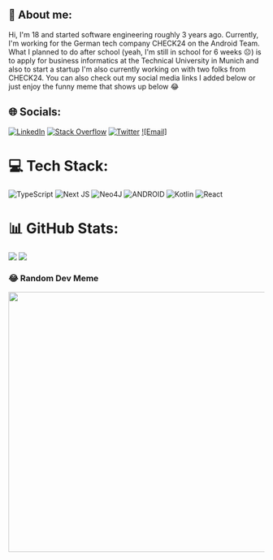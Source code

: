 ## 👤 About me:
Hi, I'm 18 and started software engineering roughly 3 years ago. Currently, I'm working for the German tech company CHECK24 on the Android Team. What I planned to do after school (yeah, I'm still in school for 6 weeks ☹️) is to apply for business informatics at the Technical University in Munich and also to start a startup I'm also currently working on with two folks from CHECK24. You can also check out my social media links I added below or just enjoy the funny meme that shows up below 😂

## 🌐 Socials:
[![LinkedIn](https://img.shields.io/badge/LinkedIn-%230077B5.svg?logo=linkedin&logoColor=white)](https://linkedin.com/in/sebastian-jung-73547a1a9)
[![Stack Overflow](https://img.shields.io/badge/-Stackoverflow-FE7A16?logo=stack-overflow&logoColor=white)](https://stackoverflow.com/users/14883879)
[![Twitter](https://img.shields.io/badge/Twitter-%231DA1F2.svg?logo=Twitter&logoColor=white)](https://twitter.com/basti394) 
[![Email]](mailto:sebi.iuvenis@gmail.com) 


# 💻 Tech Stack:
![TypeScript](https://img.shields.io/badge/typescript-%23007ACC.svg?style=for-the-badge&logo=typescript&logoColor=white) 
![Next JS](https://img.shields.io/badge/Next-black?style=for-the-badge&logo=next.js&logoColor=white) 
![Neo4J](https://img.shields.io/badge/Neo4j-008CC1?style=for-the-badge&logo=neo4j&logoColor=white) 
![ANDROID](https://img.shields.io/badge/android-%2320232a.svg?style=for-the-badge&logo=android&logoColor=%a4c639) 
![Kotlin](https://img.shields.io/badge/kotlin-%230095D5.svg?style=for-the-badge&logo=kotlin&logoColor=white) 
![React](https://img.shields.io/badge/react-%2320232a.svg?style=for-the-badge&logo=react&logoColor=%2361DAFB) 	

# 📊 GitHub Stats:
![](https://github-readme-stats.vercel.app/api?username=basti394&theme=vue&hide_border=false&include_all_commits=true&count_private=true)
![](https://github-readme-stats.vercel.app/api/top-langs/?username=basti394&theme=vue&hide_border=false&include_all_commits=true&count_private=true&layout=compact)

### 😂 Random Dev Meme
<img src="https://rm.up.railway.app/" width="512px"/>
